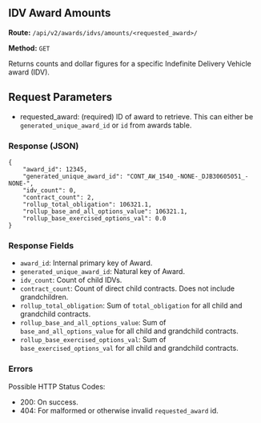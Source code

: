 ## IDV Award Amounts
**Route:** `/api/v2/awards/idvs/amounts/<requested_award>/`

**Method:** `GET`

Returns counts and dollar figures for a specific Indefinite Delivery Vehicle award (IDV).

## Request Parameters

- requested_award: (required) ID of award to retrieve. This can either be `generated_unique_award_id` or `id` from awards table.

### Response (JSON)

```
{
    "award_id": 12345,
    "generated_unique_award_id": "CONT_AW_1540_-NONE-_DJB30605051_-NONE-",
    "idv_count": 0,
    "contract_count": 2,
    "rollup_total_obligation": 106321.1,
    "rollup_base_and_all_options_value": 106321.1,
    "rollup_base_exercised_options_val": 0.0
}
```

### Response Fields

- `award_id`: Internal primary key of Award.
- `generated_unique_award_id`: Natural key of Award.
- `idv_count`: Count of child IDVs.
- `contract_count`: Count of direct child contracts.  Does not include grandchildren.
- `rollup_total_obligation`: Sum of `total_obligation` for all child and grandchild contracts.
- `rollup_base_and_all_options_value`: Sum of `base_and_all_options_value` for all child and grandchild contracts.
- `rollup_base_exercised_options_val`: Sum of `base_exercised_options_val` for all child and grandchild contracts.


### Errors
Possible HTTP Status Codes:

* 200: On success.
* 404: For malformed or otherwise invalid `requested_award` id.
